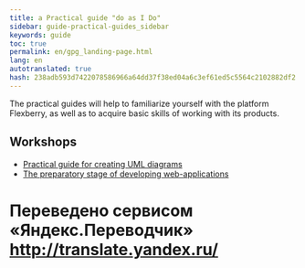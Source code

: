 ```yaml
---
title: a Practical guide "do as I Do"
sidebar: guide-practical-guides_sidebar
keywords: guide
toc: true
permalink: en/gpg_landing-page.html
lang: en 
autotranslated: true 
hash: 238adb593d7422078586966a64dd37f38ed04a6c3ef61ed5c5564c2102882df2
---
```


The practical guides will help to familiarize yourself with the platform Flexberry, as well as to acquire basic skills of working with its products.

## Workshops

* [Practical guide for creating UML diagrams](gpg_practical-guides-uml.html)
* [The preparatory stage of developing web-applications](gpg_preparatory-stage.html)


 # Переведено сервисом «Яндекс.Переводчик» http://translate.yandex.ru/